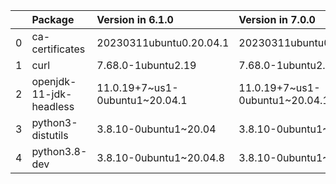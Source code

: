 <!-- markdown-link-check-disable -->

|    | Package                 | Version in 6.1.0               | Version in 7.0.0               | Status   |
|---:|:------------------------|:-------------------------------|:-------------------------------|:---------|
|  0 | ca-certificates         | 20230311ubuntu0.20.04.1        | 20230311ubuntu0.20.04.1        |          |
|  1 | curl                    | 7.68.0-1ubuntu2.19             | 7.68.0-1ubuntu2.19             |          |
|  2 | openjdk-11-jdk-headless | 11.0.19+7~us1-0ubuntu1~20.04.1 | 11.0.19+7~us1-0ubuntu1~20.04.1 |          |
|  3 | python3-distutils       | 3.8.10-0ubuntu1~20.04          | 3.8.10-0ubuntu1~20.04          |          |
|  4 | python3.8-dev           | 3.8.10-0ubuntu1~20.04.8        | 3.8.10-0ubuntu1~20.04.8        |          |